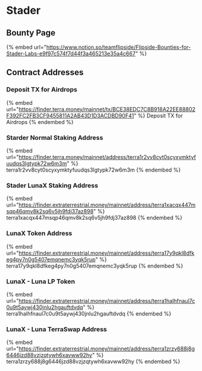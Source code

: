 # Stader

## Bounty Page

{% embed url="https://www.notion.so/teamflipside/Flipside-Bounties-for-Stader-Labs-e9f97c574f7d44f3a465213e35a4c667" %}

## Contract Addresses

### Deposit TX for Airdrops

{% embed url="https://finder.terra.money/mainnet/tx/BCE38EDC7C8B918A22EE88802F392FC2FB3CF9455811A2AB43D1D3ACDBD90F41" %}
Deposit TX for Airdrops
{% endembed %}

### Starder Normal Staking Address

{% embed url="https://finder.terra.money/mainnet/address/terra1r2vv8cyt0scyxymktyfuudqs3lgtypk72w6m3m" %}
terra1r2vv8cyt0scyxymktyfuudqs3lgtypk72w6m3m
{% endembed %}

### Stader LunaX Staking Address

{% embed url="https://finder.extraterrestrial.money/mainnet/address/terra1xacqx447msqp46qmv8k2sq6v5jh9fdj37az898" %}
terra1xacqx447msqp46qmv8k2sq6v5jh9fdj37az898
{% endembed %}

### LunaX Token Address

{% embed url="https://finder.extraterrestrial.money/mainnet/address/terra17y9qkl8dfkeg4py7n0g5407emqnemc3yqk5rup" %}
terra17y9qkl8dfkeg4py7n0g5407emqnemc3yqk5rup
{% endembed %}

### LunaX - Luna LP Token

{% embed url="https://finder.extraterrestrial.money/mainnet/address/terra1halhfnaul7c0u9t5aywj430jnlu2hgauftdvdq" %}
terra1halhfnaul7c0u9t5aywj430jnlu2hgauftdvdq
{% endembed %}

### LunaX - Luna TerraSwap Address

{% embed url="https://finder.extraterrestrial.money/mainnet/address/terra1zrzy688j8g6446jzd88vzjzqtywh6xavww92hy" %}
terra1zrzy688j8g6446jzd88vzjzqtywh6xavww92hy
{% endembed %}
